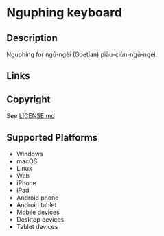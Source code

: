 Nguphing keyboard
==============

Description
-----------
Nguphing for ngū-ngèi (Goetian) piāu-ciùn-ngū-ngèi.

Links
-----

Copyright
---------
See [LICENSE.md](LICENSE.md)

Supported Platforms
-------------------
 * Windows
 * macOS
 * Linux
 * Web
 * iPhone
 * iPad
 * Android phone
 * Android tablet
 * Mobile devices
 * Desktop devices
 * Tablet devices

